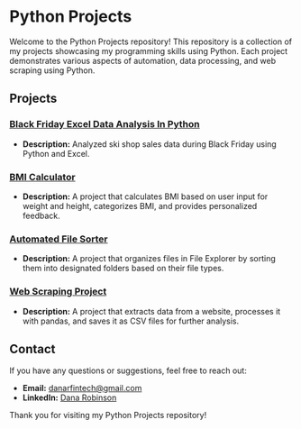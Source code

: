 # Python Projects

Welcome to the Python Projects repository! This repository is a collection of my projects showcasing my programming skills using Python. Each project demonstrates various aspects of automation, data processing, and web scraping using Python.

## Projects

### [Black Friday Excel Data Analysis In Python](https://github.com/danartech/Black-Friday-Excel-Data-Analysis-In-Python)
- **Description:** Analyzed ski shop sales data during Black Friday using Python and Excel.

### [BMI Calculator](https://github.com/yourusername/BMI-Calculator)
- **Description:** A project that calculates BMI based on user input for weight and height, categorizes BMI, and provides personalized feedback.

### [Automated File Sorter](https://github.com/yourusername/Automated-File-Sorter)
- **Description:** A project that organizes files in File Explorer by sorting them into designated folders based on their file types.

### [Web Scraping Project](https://github.com/yourusername/Web-Scraping-Project)
- **Description:** A project that extracts data from a website, processes it with pandas, and saves it as CSV files for further analysis.

## Contact

If you have any questions or suggestions, feel free to reach out:

- **Email:** [danarfintech@gmail.com](mailto:danarfintech@gmail.com)
- **LinkedIn:** [Dana Robinson](https://www.linkedin.com/in/dana-robinson/)

Thank you for visiting my Python Projects repository!


